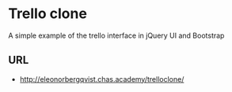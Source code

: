 # Trello clone

A simple example of the trello interface in jQuery UI and Bootstrap

## URL
- http://eleonorbergqvist.chas.academy/trelloclone/